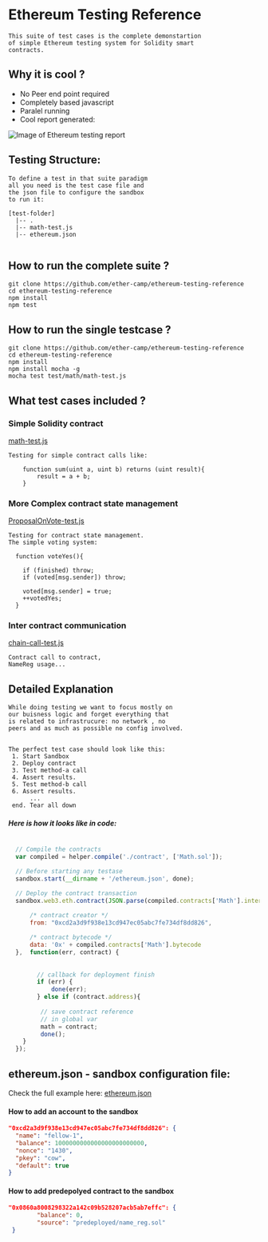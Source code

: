 # Ethereum Testing Reference

```
This suite of test cases is the complete demonstartion 
of simple Ethereum testing system for Solidity smart 
contracts.
```

##  Why it is cool ? 

* No Peer end point required
* Completely based javascript
* Paralel running 
* Cool report generated: 

![Image of Ethereum testing report](http://i.imgur.com/ZcA3JMT.png)

##  Testing Structure: 
```
To define a test in that suite paradigm 
all you need is the test case file and 
the json file to configure the sandbox
to run it: 

[test-folder]
  |-- .
  |-- math-test.js
  |-- ethereum.json


```

##  How to run the complete suite ?  
```
git clone https://github.com/ether-camp/ethereum-testing-reference
cd ethereum-testing-reference
npm install 
npm test
```

##  How to run the single testcase ?  
```
git clone https://github.com/ether-camp/ethereum-testing-reference
cd ethereum-testing-reference
npm install
npm install mocha -g 
mocha test test/math/math-test.js
```


##  What test cases included ?  

### Simple Solidity contract  
[math-test.js](https://github.com/ether-camp/ethereum-testing-reference/blob/master/test/math/math-test.js)
```
Testing for simple contract calls like: 

	function sum(uint a, uint b) returns (uint result){	    
		result = a + b;
	}
```

### More Complex contract state management
[ProposalOnVote-test.js](https://github.com/ether-camp/ethereum-testing-reference/blob/master/test/vote/ProposalOnVote-test.js)
```
Testing for contract state management.
The simple voting system: 

  function voteYes(){
  
    if (finished) throw;
    if (voted[msg.sender]) throw;

    voted[msg.sender] = true;
	++votedYes;  
  }
```

### Inter contract communication

[chain-call-test.js](https://github.com/ether-camp/ethereum-testing-reference/blob/master/test/chain/chain-call-test.js)
```
Contract call to contract, 
NameReg usage...
```

## Detailed Explanation

```
While doing testing we want to focus mostly on 
our buisness logic and forget everything that 
is related to infrastrucure: no network , no 
peers and as much as possible no config involved.


The perfect test case should look like this: 
 1. Start Sandbox
 2. Deploy contract 
 3. Test method-a call
 4. Assert results.
 5. Test method-b call
 6. Assert results.
      ...
 end. Tear all down

```

##### Here is how it looks like in code:  


```javascript

  // Compile the contracts
  var compiled = helper.compile('./contract', ['Math.sol']);

  // Before starting any testase
  sandbox.start(__dirname + '/ethereum.json', done);

  // Deploy the contract transaction 
  sandbox.web3.eth.contract(JSON.parse(compiled.contracts['Math'].interface)).new({
	  
	  /* contract creator */ 
	  from: "0xcd2a3d9f938e13cd947ec05abc7fe734df8dd826",

	  /* contract bytecode */ 
	  data: '0x' + compiled.contracts['Math'].bytecode			
  },  function(err, contract) {
        
        
        // callback for deployment finish 		
        if (err) {
            done(err);
        } else if (contract.address){
  		
  	     // save contract reference 
  	     // in global var
  	     math = contract;
  	     done();
	}			
  });	  

```



## ethereum.json - sandbox configuration file: 

Check the full example here: [ethereum.json](https://github.com/ether-camp/ethereum-testing-reference/blob/master/test/chain/ethereum.json)

#### How to add an account to the sandbox
```json
"0xcd2a3d9f938e13cd947ec05abc7fe734df8dd826": {
  "name": "fellow-1", 
  "balance": 1000000000000000000000000,
  "nonce": "1430",
  "pkey": "cow",
  "default": true
}

```

#### How to add predepolyed contract to the sandbox

```json
"0x0860a8008298322a142c09b528207acb5ab7effc": {
        "balance": 0,
        "source": "predeployed/name_reg.sol"
 }
```


